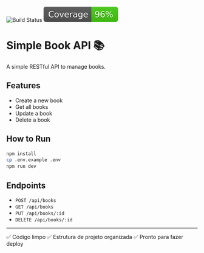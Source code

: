 ![Build Status](https://img.shields.io/badge/build-passing-brightgreen)
![Coverage](./badges/coverage.svg)



# Simple Book API 📚

A simple RESTful API to manage books.

## Features
- Create a new book
- Get all books
- Update a book
- Delete a book

## How to Run

```bash
npm install
cp .env.example .env
npm run dev
```

## Endpoints

- `POST /api/books`
- `GET /api/books`
- `PUT /api/books/:id`
- `DELETE /api/books/:id`

---

✅ Código limpo
✅ Estrutura de projeto organizada
✅ Pronto para fazer deploy